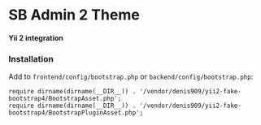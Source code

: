 # SB Admin 2 Theme

#### Yii 2 integration

### Installation

Add to `frontend/config/bootstrap.php` or `backend/config/bootstrap.php`:

```
require dirname(dirname(__DIR__)) . '/vendor/denis909/yii2-fake-bootstrap4/BootstrapAsset.php';
require dirname(dirname(__DIR__)) . '/vendor/denis909/yii2-fake-bootstrap4/BootstrapPluginAsset.php';
```